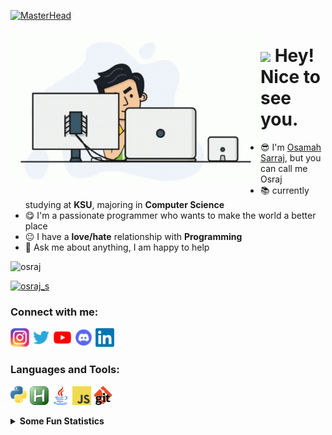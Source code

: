 <!--
This is my GitHub Profile Page README.md
-->

[//]: # ([Block] Header)
[![MasterHead](https://pbs.twimg.com/profile_banners/774519978179584001/1566690078/1080x360)](https://beacons.ai/osraj)

[//]: # ([Block] programmer gif)
<img align="left" alt="Coding" width="400" src="https://raw.githubusercontent.com/Osraj/Osraj/main/Assets/programmer.gif">

[//]: # ([Block] Greating)
<h1><img src="https://emojis.slackmojis.com/emojis/images/1531849430/4246/blob-sunglasses.gif?1531849430" width="30"/> Hey! Nice to see you. </h1>

[//]: # ([Block] About me)
- 😎 I'm [Osamah Sarraj](https://beacons.ai/osraj), but you can call me Osraj
- 📚 currently studying at **KSU**, majoring in **Computer Science**
- 😋 I'm a passionate programmer who wants to make the world a better place
- 😐 I have a **love/hate** relationship with **Programming**
- 💬 Ask me about anything, I am happy to help


[//]: # ([Block] GitHub Profile Views)
<p> <img src="https://komarev.com/ghpvc/?username=osraj&label=Profile%20views&color=0e75b6&style=flat" alt="osraj" /> </p>

[//]: # ([Block] Twitter Followers counter)
<p align="left"> <a href="https://twitter.com/osraj_s" target="blank"><img src="https://img.shields.io/twitter/follow/osraj_s?logo=twitter&style=for-the-badge" alt="osraj_s" /></a> </p>


[//]: # ([Block] Social Media)
<div>
<h3 align="left">Connect with me:</h3>
<p align="left">
<a href="https://www.instagram.com/osraj_s/" target="blank"><img src="https://raw.githubusercontent.com/Osraj/Osraj/main/Assets/instagram_logo.png" width="30" height="30" alt="Osraj_Instagram" /></a>
<a href="https://twitter.com/osraj_s" target="blank"><img src="https://raw.githubusercontent.com/Osraj/Osraj/main/Assets/twitter_logo.png" height="30" width="30" alt="Osraj_Twitter" /></a>
<a href="https://www.youtube.com/@osraj_tech" target="blank"><img src="https://raw.githubusercontent.com/Osraj/Osraj/main/Assets/youtube_logo.png" width="30" height="30" alt="Osraj_YouTube" /></a>
<a href="https://discord.gg/d4jQXAQ" target="blank"><img src="https://raw.githubusercontent.com/Osraj/Osraj/main/Assets/discord_logo.png" width="30" height="30" alt="Osraj_Discord" /></a>
<a href="https://linkedin.com/in/osamah-sarraj" target="blank"><img src="https://raw.githubusercontent.com/Osraj/Osraj/main/Assets/linkedin_logo.png" width="30" height="30" alt="Osraj_LinkedIn" /></a>
</p>
</div>

[//]: # ([Block] Languages and Tools)
<div>
<h3 align="left">Languages and Tools:</h3>

<code><img height="30" src="https://raw.githubusercontent.com/Osraj/Osraj/main/Assets/Python_Logo.png"></code>
<code><img height="30" src="https://raw.githubusercontent.com/Osraj/Osraj/main/Assets/AutoHotKey_Logo.png"></code>
<code><img height="30" src="https://raw.githubusercontent.com/Osraj/Osraj/main/Assets/Java_Logo.png"></code>
<code><img height="30" src="https://raw.githubusercontent.com/Osraj/Osraj/main/Assets/JavaScript_Logo.png"></code>
<code><img height="30" src="https://raw.githubusercontent.com/Osraj/Osraj/main/Assets/Git_Logo.png"></code>

</div>

[//]: # ([Block] Some Fun Statistics)
<details>
<summary><b> Some Fun Statistics </b></summary>
<div align="center">

[//]: # ([Block] Most Used Languages)
<img src="https://github-readme-stats.vercel.app/api/top-langs?username=osraj&theme=tokyonight&hide_langs_below=5" align="center" alt="GitHub_Top_Languages" />

[//]: # ([Block] Streak Stats)
<img align="center" src="https://github-readme-streak-stats.herokuapp.com/?user=osraj&theme=tokyonight" alt="GitHub_Streak" />

[//]: # ([Block] GitHub Stats)
<img src='https://github-readme-stats.vercel.app/api?username=osraj&show_icons=true&theme=tokyonight&count_private=true&line_height=40' align="center" alt="GitHub_Status" />

[//]: # ([Block] My Trophies)
<a href="https://github.com/ryo-ma/github-profile-trophy"><img align="center" src="https://github-profile-trophy.vercel.app/?username=osraj&theme=onedark&row=1&column=6)" alt="GitHub_Trophies" /></a>

[//]: # ([Block] GitHub Contribution Graph)
<img src="https://activity-graph.herokuapp.com/graph?username=osraj&theme=react-dark&bg_color=20232a&hide_border=true" width="100%" alt="GitHub_Contribution_Graph ">

</div>
</details>